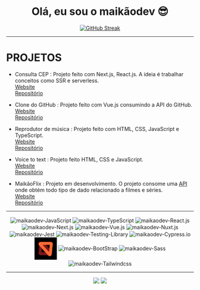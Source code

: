<h1 align="center"> Olá, eu sou o maikãodev 😎 </h1>

<div align="center">    
  
  [![GitHub Streak](https://streak-stats.demolab.com?user=maikaodev&theme=nightowl&locale=pt_BR&date_format=j%20M%5B%20Y%5D)](https://git.io/streak-stats)
  
</div>

<hr/>
  


# PROJETOS 

 - Consulta CEP : Projeto feito com Next.js, React.js. A ideia é trabalhar conceitos como SSR e serverless. </br>
  [Website](https://encontreseuendereco.netlify.app) </br>
  [Repositório](https://github.com/maikaodev/zipcode) </br>
  
  - Clone do GitHub : Projeto feito com Vue.js consumindo a API do GitHub. </br>
  [Website](https://clone-github-maikaodev.netlify.app/) </br>
  [Repositório](https://github.com/maikaodev/clone-github-vuejs) </br>
  
  - Reprodutor de música : Projeto feito com HTML, CSS, JavaScript e TypeScript. </br>
  [Website](https://maikadev-musicplayer.netlify.app/) </br>
  [Repositório](https://github.com/maikaodev/music_player) </br>
  
  - Voice to text : Projeto feito HTML, CSS e JavaScript. </br>
  [Website](https://voicetotext-maikaodev.netlify.app/) </br>
  [Repositório](https://github.com/maikaodev/voice_to_text) </br>
  
  - MaikãoFlix : Projeto em desenvolvimento. O projeto consome uma [API](https://developers.themoviedb.org/3) onde obtém todo tipo de dado relacionado a filmes e séries.  </br>
  [Website](https://maikaoflix.netlify.app/?page=1) </br>
  [Repositório](https://github.com/maikaodev/maikao_flix) </br>
  
<hr/>

<div align="center">
   
<img align="center" alt="maikaodev-JavaScript" height="60"  src="https://user-images.githubusercontent.com/82960620/192591088-fe3af572-0982-48c9-879b-81943b76f600.svg">
    
<img align="center" alt="maikaodev-TypeScript" height="60" src="https://www.tutorialsteacher.com/Content/images/home/typescript.svg">
  
<img align="center" alt="maikaodev-React.js" height="60" src="https://upload.wikimedia.org/wikipedia/commons/thumb/a/a7/React-icon.svg/1200px-React-icon.svg.png">
  
<img align="center" alt="maikaodev-Next.js" height="60" src="https://images.ctfassets.net/e5382hct74si/2LTO3hWQ4NdnedxuYZfwxa/74c017aa157d7986479f1e940448ef51/Logotype.png">
  
<img align="center" alt="maikaodev-Vue.js" height="60"  src="https://pbs.twimg.com/profile_images/875996174305472512/upM71pVR_400x400.jpg">
  
<img align="center" alt="maikaodev-Nuxt.js" height="60" src="https://upload.wikimedia.org/wikipedia/commons/4/45/NuxtJS_Logo.png">

<img align="center" alt="maikaodev-Jest" height="60" src="https://pbs.twimg.com/profile_images/821713465245102080/mMtKIMax_400x400.jpg">  
  
<img align="center" alt="maikaodev-Testing-Library" height="60" src="https://testing-library.com/img/octopus-128x128.png">
  
<img align="center" alt="maikaodev-Cypress.io" height="60" src="https://www.finsmes.com/wp-content/uploads/2020/12/cypress.jpg">
  
<img align="center" alt="maikaodev-MSW" height="60" src="https://raw.githubusercontent.com/mswjs/msw/HEAD/media/msw-logo.svg">
  
<img align="center" alt="maikaodev-BootStrap" height="60" src="https://user-images.githubusercontent.com/82960620/192592292-ebdc041a-f7df-4dcb-8916-76f9f53540a9.svg">
  
<img align="center" alt="maikaodev-Sass" height="60" src="https://user-images.githubusercontent.com/82960620/192591238-2d642496-1431-40c6-86b1-9847b9f870c4.svg">
 
<img align="center" alt="maikaodev-Tailwindcss" height="60" src="https://www.vectorlogo.zone/logos/tailwindcss/tailwindcss-ar21.png">  


</div>


<hr/>

<div align="center">
<a href="https://www.linkedin.com/in/maikaodev/" target="_blank"><img src="https://img.shields.io/badge/LinkedIn-0077B5?style=for-the-badge&logo=linkedin&logoColor=white"_blank"></a> 
<a href = "mailto:maikao.dev@gmail.com"><img src="https://img.shields.io/badge/Gmail-D14836?style=for-the-badge&logo=gmail&logoColor=white" target="_blank"></a>
</div>

  
 

